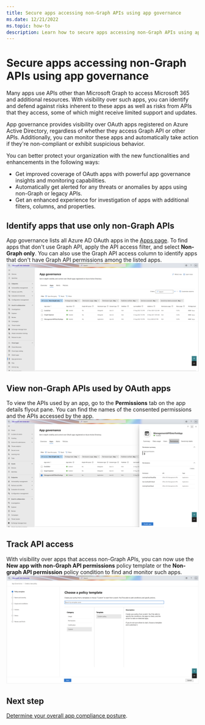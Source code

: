 ```yaml
---
title: Secure apps accessing non-Graph APIs using app governance
ms.date: 12/21/2022
ms.topic: how-to
description: Learn how to secure apps accessing non-Graph APIs using app governance
---
```


# Secure apps accessing non-Graph APIs using app governance

Many apps use APIs other than Microsoft Graph to access Microsoft 365 and additional resources. With visibility over such apps, you can identify and defend against risks inherent to these apps as well as risks from APIs that they access, some of which might receive limited support and updates.

App governance provides visibility over OAuth apps registered on Azure Active Directory, regardless of whether they access Graph API or other APIs. Additionally, you can monitor these apps and automatically take action if they're non-compliant or exhibit suspicious behavior.

You can better protect your organization with the new functionalities and enhancements in the following ways:

- Get improved coverage of OAuth apps with powerful app governance insights and monitoring capabilities.
- Automatically get alerted for any threats or anomalies by apps using non-Graph or legacy APIs.
- Get an enhanced experience for investigation of apps with additional filters, columns, and properties.

## Identify apps that use only non-Graph APIs

App governance lists all Azure AD OAuth apps in the [Apps page](https://security.microsoft.com/cloudapps/app-governance?viewid=allApps). To find apps that don't use Graph API, apply the API access filter, and select **Non-Graph only**. You can also use the Graph API access column to identify apps that don't have Graph API permissions among the listed apps.
![Apps page showing non-graph only.](media/app-governance-secure-apps-access-non-graph-api/apps-page-non-graph-only.png)
## View non-Graph APIs used by OAuth apps

To view the APIs used by an app, go to the **Permissions** tab on the app details flyout pane. You can find the names of the consented permissions and the APIs accessed by the app.
![Go to the permissions tab.](media/app-governance-secure-apps-access-non-graph-api/permissions-tab.png)
## Track API access

With visibility over apps that access non-Graph APIs, you can now use the **New app with non-Graph API permissions** policy template or the **Non-graph API permission** policy condition to find and monitor such apps.
![Choose policy template.](media/app-governance-secure-apps-access-non-graph-api/choose-policy-template.png)
## Next step

[Determine your overall app compliance posture](app-governance-visibility-insights-compliance-posture.md).

